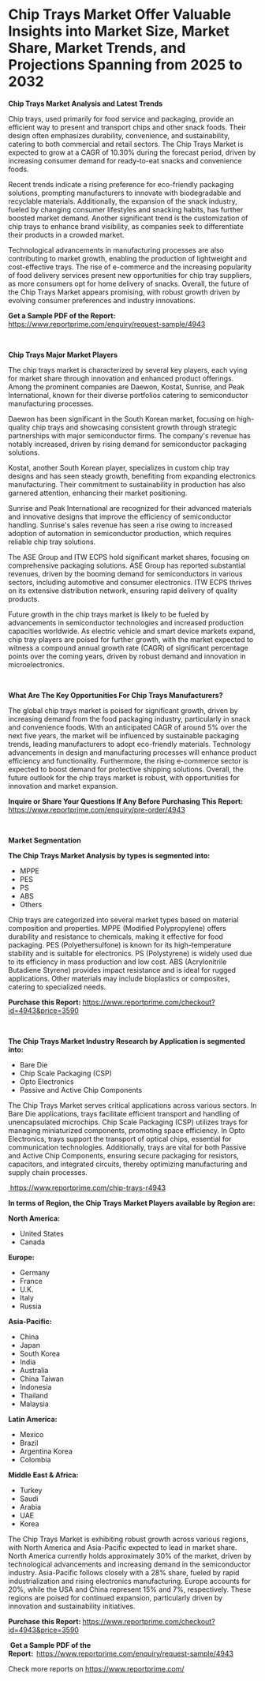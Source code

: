 <p><h1>Chip Trays Market Offer Valuable Insights into Market Size, Market Share, Market Trends, and Projections Spanning from 2025 to 2032</h1></p><p><strong>Chip Trays Market Analysis and Latest Trends</strong></p>
<p><p>Chip trays, used primarily for food service and packaging, provide an efficient way to present and transport chips and other snack foods. Their design often emphasizes durability, convenience, and sustainability, catering to both commercial and retail sectors. The Chip Trays Market is expected to grow at a CAGR of 10.30% during the forecast period, driven by increasing consumer demand for ready-to-eat snacks and convenience foods.</p><p>Recent trends indicate a rising preference for eco-friendly packaging solutions, prompting manufacturers to innovate with biodegradable and recyclable materials. Additionally, the expansion of the snack industry, fueled by changing consumer lifestyles and snacking habits, has further boosted market demand. Another significant trend is the customization of chip trays to enhance brand visibility, as companies seek to differentiate their products in a crowded market.</p><p>Technological advancements in manufacturing processes are also contributing to market growth, enabling the production of lightweight and cost-effective trays. The rise of e-commerce and the increasing popularity of food delivery services present new opportunities for chip tray suppliers, as more consumers opt for home delivery of snacks. Overall, the future of the Chip Trays Market appears promising, with robust growth driven by evolving consumer preferences and industry innovations.</p></p>
<p><strong>Get a Sample PDF of the Report:&nbsp;</strong> <a href="https://www.reportprime.com/enquiry/request-sample/4943?utm_campaign=3200&utm_medium=2&utm_source=Github&utm_content=ia&utm_term=19032025&utm_id=chip-trays">https://www.reportprime.com/enquiry/request-sample/4943</a></p>
<p>&nbsp;</p>
<p><strong>Chip Trays Major Market Players</strong></p>
<p><p>The chip trays market is characterized by several key players, each vying for market share through innovation and enhanced product offerings. Among the prominent companies are Daewon, Kostat, Sunrise, and Peak International, known for their diverse portfolios catering to semiconductor manufacturing processes.</p><p>Daewon has been significant in the South Korean market, focusing on high-quality chip trays and showcasing consistent growth through strategic partnerships with major semiconductor firms. The company's revenue has notably increased, driven by rising demand for semiconductor packaging solutions.</p><p>Kostat, another South Korean player, specializes in custom chip tray designs and has seen steady growth, benefiting from expanding electronics manufacturing. Their commitment to sustainability in production has also garnered attention, enhancing their market positioning.</p><p>Sunrise and Peak International are recognized for their advanced materials and innovative designs that improve the efficiency of semiconductor handling. Sunrise's sales revenue has seen a rise owing to increased adoption of automation in semiconductor production, which requires reliable chip tray solutions.</p><p>The ASE Group and ITW ECPS hold significant market shares, focusing on comprehensive packaging solutions. ASE Group has reported substantial revenues, driven by the booming demand for semiconductors in various sectors, including automotive and consumer electronics. ITW ECPS thrives on its extensive distribution network, ensuring rapid delivery of quality products.</p><p>Future growth in the chip trays market is likely to be fueled by advancements in semiconductor technologies and increased production capacities worldwide. As electric vehicle and smart device markets expand, chip tray players are poised for further growth, with the market expected to witness a compound annual growth rate (CAGR) of significant percentage points over the coming years, driven by robust demand and innovation in microelectronics.</p></p>
<p>&nbsp;</p>
<p><strong>What Are The Key Opportunities For Chip Trays Manufacturers?</strong></p>
<p><p>The global chip trays market is poised for significant growth, driven by increasing demand from the food packaging industry, particularly in snack and convenience foods. With an anticipated CAGR of around 5% over the next five years, the market will be influenced by sustainable packaging trends, leading manufacturers to adopt eco-friendly materials. Technology advancements in design and manufacturing processes will enhance product efficiency and functionality. Furthermore, the rising e-commerce sector is expected to boost demand for protective shipping solutions. Overall, the future outlook for the chip trays market is robust, with opportunities for innovation and market expansion.</p></p>
<p><strong>Inquire or Share Your Questions If Any Before Purchasing This Report:</strong> <a href="https://www.reportprime.com/enquiry/pre-order/4943?utm_campaign=3200&utm_medium=2&utm_source=Github&utm_content=ia&utm_term=19032025&utm_id=chip-trays">https://www.reportprime.com/enquiry/pre-order/4943</a></p>
<p>&nbsp;</p>
<p><strong>Market Segmentation</strong></p>
<p><strong>The Chip Trays Market Analysis by types is segmented into:</strong></p>
<p><ul><li>MPPE</li><li>PES</li><li>PS</li><li>ABS</li><li>Others</li></ul></p>
<p><p>Chip trays are categorized into several market types based on material composition and properties. MPPE (Modified Polypropylene) offers durability and resistance to chemicals, making it effective for food packaging. PES (Polyethersulfone) is known for its high-temperature stability and is suitable for electronics. PS (Polystyrene) is widely used due to its efficiency in mass production and low cost. ABS (Acrylonitrile Butadiene Styrene) provides impact resistance and is ideal for rugged applications. Other materials may include bioplastics or composites, catering to specialized needs.</p></p>
<p><strong>Purchase this Report:&nbsp;</strong><a href="https://www.reportprime.com/checkout?id=4943&price=3590&utm_campaign=3200&utm_medium=2&utm_source=Github&utm_content=ia&utm_term=19032025&utm_id=chip-trays">https://www.reportprime.com/checkout?id=4943&price=3590</a></p>
<p>&nbsp;</p>
<p><strong>The Chip Trays Market Industry Research by Application is segmented into:</strong></p>
<p><ul><li>Bare Die</li><li>Chip Scale Packaging (CSP)</li><li>Opto Electronics</li><li>Passive and Active Chip Components</li></ul></p>
<p><p>The Chip Trays Market serves critical applications across various sectors. In Bare Die applications, trays facilitate efficient transport and handling of unencapsulated microchips. Chip Scale Packaging (CSP) utilizes trays for managing miniaturized components, promoting space efficiency. In Opto Electronics, trays support the transport of optical chips, essential for communication technologies. Additionally, trays are vital for both Passive and Active Chip Components, ensuring secure packaging for resistors, capacitors, and integrated circuits, thereby optimizing manufacturing and supply chain processes.</p></p>
<p><a href="https://www.reportprime.com/chip-trays-r4943?utm_campaign=3200&utm_medium=2&utm_source=Github&utm_content=ia&utm_term=19032025&utm_id=chip-trays">&nbsp;https://www.reportprime.com/chip-trays-r4943</a></p>
<p><strong>In terms of Region, the Chip Trays Market Players available by Region are:</strong></p>
<p>
    <p> <strong> North America: </strong>
        <ul>
            <li>United States</li>
            <li>Canada</li>
        </ul>
        </p> 
    <p> <strong> Europe: </strong>
        <ul>
            <li>Germany</li>
            <li>France</li>
            <li>U.K.</li>
            <li>Italy</li>
            <li>Russia</li>
        </ul>
        </p> 
    <p> <strong> Asia-Pacific: </strong>
        <ul>
            <li>China</li>
            <li>Japan</li>
            <li>South Korea</li>
            <li>India</li>
            <li>Australia</li>
            <li>China Taiwan</li>
            <li>Indonesia</li>
            <li>Thailand</li>
            <li>Malaysia</li>
        </ul>
        </p> 
    <p> <strong> Latin America: </strong>
        <ul>
            <li>Mexico</li>
            <li>Brazil</li>
            <li>Argentina Korea</li>
            <li>Colombia</li>
        </ul>
        </p> 
    <p> <strong> Middle East & Africa: </strong>
        <ul>
            <li>Turkey</li>
            <li>Saudi</li>
            <li>Arabia</li>
            <li>UAE</li>
            <li>Korea</li>
        </ul>
    </p>
    </p>
<p><p>The Chip Trays Market is exhibiting robust growth across various regions, with North America and Asia-Pacific expected to lead in market share. North America currently holds approximately 30% of the market, driven by technological advancements and increasing demand in the semiconductor industry. Asia-Pacific follows closely with a 28% share, fueled by rapid industrialization and rising electronics manufacturing. Europe accounts for 20%, while the USA and China represent 15% and 7%, respectively. These regions are poised for continued expansion, particularly driven by innovation and sustainability initiatives.</p></p>
<p><strong>Purchase this Report: </strong><a href="https://www.reportprime.com/checkout?id=4943&price=3590&utm_campaign=3200&utm_medium=2&utm_source=Github&utm_content=ia&utm_term=19032025&utm_id=chip-trays">https://www.reportprime.com/checkout?id=4943&price=3590</a></p>
<p>&nbsp;<strong>Get a Sample PDF of the Report:&nbsp;&nbsp;</strong><a href="https://www.reportprime.com/enquiry/request-sample/4943?utm_campaign=3200&utm_medium=2&utm_source=Github&utm_content=ia&utm_term=19032025&utm_id=chip-trays">https://www.reportprime.com/enquiry/request-sample/4943</a></p>
<p><strong></strong></p>
<p>Check more reports on <a href="https://www.reportprime.com/?utm_campaign=3200&utm_medium=2&utm_source=Github&utm_content=ia&utm_term=19032025&utm_id=chip-trays">https://www.reportprime.com/</a></p>